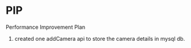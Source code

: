 # PIP
Performance Improvement Plan

1. created one addCamera api to store the camera details in mysql db.
